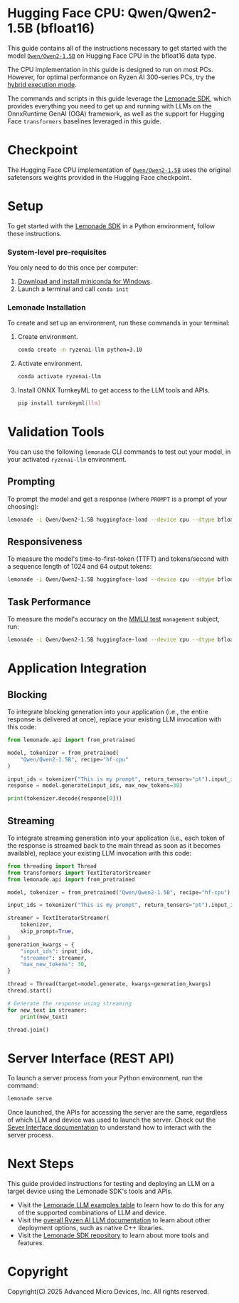 # Hugging Face CPU: Qwen/Qwen2-1.5B (bfloat16)

This guide contains all of the instructions necessary to get started with the model [`Qwen/Qwen2-1.5B`](https://huggingface.co/Qwen/Qwen2-1.5B) on Hugging Face CPU in the bfloat16 data type.

The CPU implementation in this guide is designed to run on most PCs. However, for optimal performance on Ryzen AI 300-series PCs, try the [hybrid execution mode](../hybrid/Qwen2_1_5B.md).

The commands and scripts in this guide leverage the [Lemonade SDK](https://github.com/onnx/turnkeyml/blob/main/docs/lemonade/README.md), which provides everything you need to get up and running with LLMs on the OnnxRuntime GenAI (OGA) framework, as well as the support for Hugging Face `transformers` baselines leveraged in this guide.

# Checkpoint

The Hugging Face CPU implementation of [`Qwen/Qwen2-1.5B`](https://huggingface.co/Qwen/Qwen2-1.5B) uses the original safetensors weights provided in the Hugging Face checkpoint.

# Setup

To get started with the [Lemonade SDK](https://github.com/onnx/turnkeyml/blob/main/docs/lemonade/README.md) in a Python environment, follow these instructions.

### System-level pre-requisites

You only need to do this once per computer:

1. [Download and install miniconda for Windows](https://repo.anaconda.com/miniconda/Miniconda3-latest-Windows-x86_64.exe). 
1. Launch a terminal and call `conda init`

### Lemonade Installation

To create and set up an environment, run these commands in your terminal:

1. Create environment.
    ```bash
    conda create -n ryzenai-llm python=3.10
    ```

2. Activate environment.
    ```bash
    conda activate ryzenai-llm
    ```

3. Install ONNX TurnkeyML to get access to the LLM tools and APIs.
    ```bash
    pip install turnkeyml[llm]
    ```

# Validation Tools

You can use the following `lemonade` CLI commands to test out your model, in your activated `ryzenai-llm` environment.

## Prompting

To prompt the model and get a response (where `PROMPT` is a prompt of your choosing):

```bash
lemonade -i Qwen/Qwen2-1.5B huggingface-load --device cpu --dtype bfloat16 llm-prompt --max-new-tokens 64 -p PROMPT
```

## Responsiveness

To measure the model's time-to-first-token (TTFT) and tokens/second with a sequence length of 1024 and 64 output tokens:

```bash
lemonade -i Qwen/Qwen2-1.5B huggingface-load --device cpu --dtype bfloat16 huggingface-bench --warmup-iterations 5 --iterations 10 --prompt 1024 --output-tokens 64
```

## Task Performance

To measure the model's accuracy on the [MMLU test](https://github.com/onnx/turnkeyml/blob/main/docs/lemonade/mmlu_accuracy.md) `management` subject, run:

```bash
lemonade -i Qwen/Qwen2-1.5B huggingface-load --device cpu --dtype bfloat16 accuracy-mmlu --tests management
```

# Application Integration

## Blocking

To integrate blocking generation into your application (i.e., the entire response is delivered at once), replace your existing LLM invocation with this code:

```python
from lemonade.api import from_pretrained

model, tokenizer = from_pretrained(
    "Qwen/Qwen2-1.5B", recipe="hf-cpu"
)

input_ids = tokenizer("This is my prompt", return_tensors="pt").input_ids
response = model.generate(input_ids, max_new_tokens=30)

print(tokenizer.decode(response[0]))
```

## Streaming

To integrate streaming generation into your application (i.e., each token of the response is streamed back to the main thread as soon as it becomes available), replace your existing LLM invocation with this code:

```python
from threading import Thread
from transformers import TextIteratorStreamer
from lemonade.api import from_pretrained

model, tokenizer = from_pretrained("Qwen/Qwen2-1.5B", recipe="hf-cpu")

input_ids = tokenizer("This is my prompt", return_tensors="pt").input_ids

streamer = TextIteratorStreamer(
    tokenizer,
    skip_prompt=True,
)
generation_kwargs = {
    "input_ids": input_ids,
    "streamer": streamer,
    "max_new_tokens": 30,
}

thread = Thread(target=model.generate, kwargs=generation_kwargs)
thread.start()

# Generate the response using streaming
for new_text in streamer:
    print(new_text)

thread.join()
```



# Server Interface (REST API)

To launch a server process from your Python environment, run the command:

```bash
lemonade serve
```

Once launched, the APIs for accessing the server are the same, regardless of which LLM and device was used to launch the server. Check out the [Sever Interface documentation](https://ryzenai.docs.amd.com/en/latest/llm/server_interface.html) to understand how to interact with the server process.

# Next Steps

This guide provided instructions for testing and deploying an LLM on a target device using the Lemonade SDK's tools and APIs. 

- Visit the [Lemonade LLM examples table](../README.md) to learn how to do this for any of the supported combinations of LLM and device.
- Visit the [overall Ryzen AI LLM documentation](https://ryzenai.docs.amd.com/en/latest/llm/overview.html#) to learn about other deployment options, such as native C++ libraries.
- Visit the [Lemonade SDK repository](https://github.com/onnx/turnkeyml/blob/main/docs/lemonade/README.md) to learn about more tools and features.

# Copyright

Copyright(C) 2025 Advanced Micro Devices, Inc. All rights reserved.
